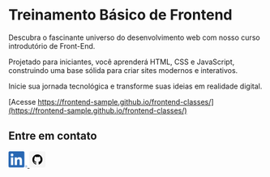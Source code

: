 
# Treinamento Básico de Frontend

Descubra o fascinante universo do desenvolvimento web com nosso curso introdutório de Front-End. 

Projetado para iniciantes, você aprenderá HTML, CSS e JavaScript, construindo uma base sólida para criar sites modernos e interativos. 

Inicie sua jornada tecnológica e transforme suas ideias em realidade digital.


[Acesse https://frontend-sample.github.io/frontend-classes/](https://frontend-sample.github.io/frontend-classes/)


## Entre em contato

[<img src="assets/img/linkedin.png" alt="linkedin logo" style="height:32px;"/>
](https://linkedin.com/in/vagnerleitte)
[<img src="assets/img/github.png" alt="github" style="height:32px; border-radius: 4px; overflow: hidden"/>
](https://github.com/vagnerleitte)
